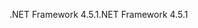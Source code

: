 <span data-ttu-id="38aa0-101">.NET Framework 4.5.1</span><span class="sxs-lookup"><span data-stu-id="38aa0-101">.NET Framework 4.5.1</span></span>